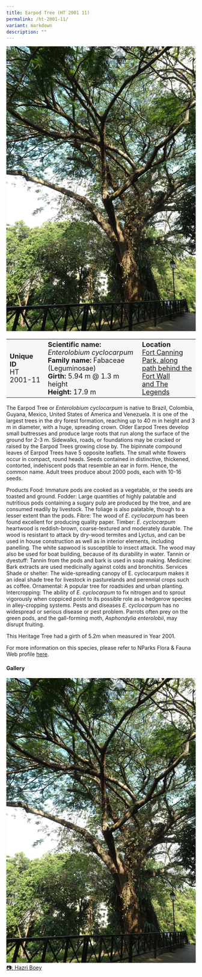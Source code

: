 ```yaml
---
title: Earpod Tree (HT 2001 11)
permalink: /ht-2001-11/
variant: markdown
description: ""
---
```

<div class="isomer-image-wrapper">
<img src="/images/Heritage_trees_photos/entcyc_ht2001-11_habit.jpg">
</div><table style="minWidth: 100px; font-size: 18px; background: #F4F6F7">
<tbody><tr>
<td rowspan="1" colspan="1">
<strong>Unique ID</strong>
<br>HT 2001-11
</td>
<td rowspan="1" colspan="1">
	<strong>Scientific name:</strong> <em>Enterolobium cyclocarpum</em>
<br><strong>Family name: </strong>Fabaceae (Leguminosae)
<br><strong>Girth: </strong>5.94 m @ 1.3 m height
<br><strong>Height: </strong>17.9  m
</td>
<td rowspan="1" colspan="1">
<strong>Location</strong><a href="https://www.onemap.gov.sg/?lat=1.2951919999973902&amp;lng=103.84506600000279">
 <br>Fort Canning Park, along<br>path behind the Fort Wall<br>and The Legends</a>
</td>
</tr>
</tbody>
</table>
<p>The Earpod Tree or <em>Enterolobium cyclocarpum</em> is native to Brazil, Colombia, Guyana, Mexico, United States of America and Venezuela. It is one of the largest trees in the dry forest formation, reaching up to 40 m in height and 3 m in diameter, with a huge, spreading crown. Older Earpod Trees develop small buttresses and produce large roots that run along the surface of the ground for 2-3 m. Sidewalks, roads, or foundations may be cracked or raised by the Earpod Trees growing close by. The bipinnate compound leaves of Earpod Trees have 5 opposite leaflets. The small white flowers occur in compact, round heads. Seeds contained in distinctive, thickened, contorted, indehiscent pods that resemble an ear in form. Hence, the common name. Adult trees produce about 2000 pods, each with 10-16 seeds.</p>
  
<p>Products Food: Immature pods are cooked as a vegetable, or the seeds are toasted and ground. Fodder: Large quantities of highly palatable and nutritious pods containing a sugary pulp are produced by the tree, and are consumed readily by livestock. The foliage is also palatable, though to a lesser extent than the pods. Fibre: The wood of <em>E. cyclocarpum</em> has been found excellent for producing quality paper. Timber: <em>E. cyclocarpum</em> heartwood is reddish-brown, coarse-textured and moderately durable. The wood is resistant to attack by dry-wood termites and Lyctus, and can be used in house construction as well as in interior elements, including panelling. The white sapwood is susceptible to insect attack. The wood may also be used for boat building, because of its durability in water. Tannin or dyestuff: Tannin from the pods and bark is used in soap making. Medicine: Bark extracts are used medicinally against colds and bronchitis. Services Shade or shelter: The wide-spreading canopy of E. cyclocarpum makes it an ideal shade tree for livestock in pasturelands and perennial crops such as coffee. Ornamental: A popular tree for roadsides and urban planting. Intercropping: The ability of <em>E. cyclocarpum</em> to fix nitrogen and to sprout vigorously when coppiced point to its possible role as a hedgerow species in alley-cropping systems. Pests and diseases <em>E. cyclocarpum</em> has no widespread or serious disease or pest problem. Parrots often prey on the green pods, and the gall-forming moth, <em>Asphondylia enterolobii</em>, may disrupt fruiting. 

</p><p>This Heritage Tree had a girth of 5.2m when measured in Year 2001.</p>

<p>For more information on this species, please refer to NParks Flora &amp; Fauna Web profile <a href="https://www.nparks.gov.sg/florafaunaweb/flora/2/8/2877">here</a>.</p>

<h4><b>Gallery</b></h4>
<div class="isomer-card-grid">
<a href="/images/Heritage_trees_photos/entcyc_ht2001-11_habit.jpg" class="isomer-card">
<div class="isomer-card-image">
<div class="isomer-image-wrapper"><img src="/images/Heritage_trees_photos/entcyc_ht2001-11_habit.jpg"></div></div>
<div class="isomer-card-body"><div class="isomer-card-description">📷: Hazri Boey</div></div></a><br>
</div>
